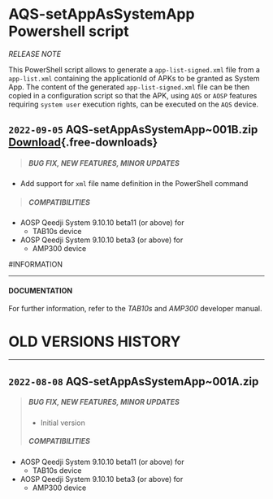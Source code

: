 # AQS-setAppAsSystemApp Powershell script
*RELEASE NOTE*

This PowerShell script allows to generate a `app-list-signed.xml` file from a `app-list.xml` containing the applicationId of APKs to be granted as System App. The content of the generated `app-list-signed.xml` file can be then copied in a configuration script so that the APK, using `AQS` or `AOSP` features requiring `system user` execution rights, can be executed on the `AQS` device.   

## `2022-09-05` AQS-setAppAsSystemApp~001B.zip [Download](application-notes/aosp/powershell-script/AQS-setAppAsSystemApp/delivery/AQS-setAppAsSystemApp~001B.zip){.free-downloads}
>##### **BUG FIX, NEW FEATURES, MINOR UPDATES**
- Add support for `xml` file name definition in the PowerShell command 
>##### **COMPATIBILITIES**
- AOSP Qeedji System 9.10.10 beta11 (or above) for 
    - TAB10s device
- AOSP Qeedji System 9.10.10 beta3 (or above) for 
    - AMP300 device  

#INFORMATION
***********************************************************************
#### **DOCUMENTATION**  
For further information, refer to the *TAB10s* and *AMP300* developer manual.
		
# OLD VERSIONS HISTORY
***********************************************************************

## `2022-08-08` AQS-setAppAsSystemApp~001A.zip
>##### **BUG FIX, NEW FEATURES, MINOR UPDATES**
>- Initial version  
>##### **COMPATIBILITIES**
- AOSP Qeedji System 9.10.10 beta11 (or above) for 
    - TAB10s device
- AOSP Qeedji System 9.10.10 beta3 (or above) for 
    - AMP300 device  
